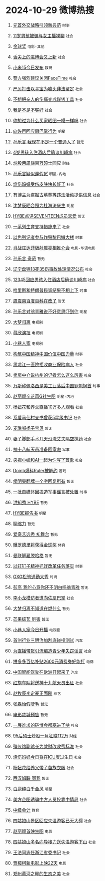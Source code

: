 # 2024-10-29 微博热搜 
1. [元首外交战略引领新典范](https://m.weibo.cn/search?containerid=100103type%3D1%26t%3D10%26q%3D%23%E5%85%83%E9%A6%96%E5%A4%96%E4%BA%A4%E6%88%98%E7%95%A5%E5%BC%95%E9%A2%86%E6%96%B0%E5%85%B8%E8%8C%83%23&stream_entry_id=51&isnewpage=1&extparam=seat%3D1%26cate%3D10103%26stream_entry_id%3D51%26pos%3D0%26filter_type%3Drealtimehot%26q%3D%2523%25E5%2585%2583%25E9%25A6%2596%25E5%25A4%2596%25E4%25BA%25A4%25E6%2588%2598%25E7%2595%25A5%25E5%25BC%2595%25E9%25A2%2586%25E6%2596%25B0%25E5%2585%25B8%25E8%258C%2583%2523%26dgr%3D0%26c_type%3D51%26display_time%3D1730147010%26pre_seqid%3D17301470106099130441095) `时事` 

2. [11岁男孩被骗与女主播裸聊](https://m.weibo.cn/search?containerid=100103type%3D1%26t%3D10%26q%3D%2311%E5%B2%81%E7%94%B7%E5%AD%A9%E8%A2%AB%E9%AA%97%E4%B8%8E%E5%A5%B3%E4%B8%BB%E6%92%AD%E8%A3%B8%E8%81%8A%23&stream_entry_id=31&isnewpage=1&extparam=seat%3D1%26cate%3D5001%26band_rank%3D1%26stream_entry_id%3D31%26pos%3D0%26lcate%3D5001%26flag%3D2%26c_type%3D31%26filter_type%3Drealtimehot%26q%3D%252311%25E5%25B2%2581%25E7%2594%25B7%25E5%25AD%25A9%25E8%25A2%25AB%25E9%25AA%2597%25E4%25B8%258E%25E5%25A5%25B3%25E4%25B8%25BB%25E6%2592%25AD%25E8%25A3%25B8%25E8%2581%258A%2523%26dgr%3D0%26realpos%3D1%26display_time%3D1730147010%26pre_seqid%3D17301470106099130441095) `社会` 

3. [金球奖](https://m.weibo.cn/search?containerid=100103type%3D1%26t%3D10%26q%3D%E9%87%91%E7%90%83%E5%A5%96&stream_entry_id=31&isnewpage=1&extparam=seat%3D1%26cate%3D5001%26band_rank%3D2%26stream_entry_id%3D31%26pos%3D1%26lcate%3D5001%26flag%3D0%26c_type%3D31%26filter_type%3Drealtimehot%26q%3D%25E9%2587%2591%25E7%2590%2583%25E5%25A5%2596%26dgr%3D0%26realpos%3D2%26display_time%3D1730147010%26pre_seqid%3D17301470106099130441095) `电影-其他` 

4. [舌尖上的进博会又上新](https://m.weibo.cn/search?containerid=100103type%3D1%26t%3D10%26q%3D%23%E8%88%8C%E5%B0%96%E4%B8%8A%E7%9A%84%E8%BF%9B%E5%8D%9A%E4%BC%9A%E5%8F%88%E4%B8%8A%E6%96%B0%23&stream_entry_id=31&isnewpage=1&extparam=seat%3D1%26cate%3D5001%26band_rank%3D3%26stream_entry_id%3D31%26pos%3D2%26lcate%3D5001%26flag%3D0%26c_type%3D31%26filter_type%3Drealtimehot%26q%3D%2523%25E8%2588%258C%25E5%25B0%2596%25E4%25B8%258A%25E7%259A%2584%25E8%25BF%259B%25E5%258D%259A%25E4%25BC%259A%25E5%258F%2588%25E4%25B8%258A%25E6%2596%25B0%2523%26dgr%3D0%26realpos%3D3%26display_time%3D1730147010%26pre_seqid%3D17301470106099130441095) `社会` 

5. [小米15今日发布](https://m.weibo.cn/search?containerid=100103type%3D1%26t%3D10%26q%3D%23%E5%B0%8F%E7%B1%B315%E4%BB%8A%E6%97%A5%E5%8F%91%E5%B8%83%23&stream_entry_id=31&isnewpage=1&extparam=seat%3D1%26adid%3D261510%26cate%3D5001%26band_rank%3D4%26stream_entry_id%3D31%26pos%3D3%26lcate%3D5001%26is_ad_pos%3D1%26c_type%3D31%26filter_type%3Drealtimehot%26q%3D%2523%25E5%25B0%258F%25E7%25B1%25B315%25E4%25BB%258A%25E6%2597%25A5%25E5%258F%2591%25E5%25B8%2583%2523%26dgr%3D0%26topic_ad%3D1%26display_time%3D1730147010%26pre_seqid%3D17301470106099130441095) `数码` 

6. [警方强烈建议关闭FaceTime](https://m.weibo.cn/search?containerid=100103type%3D1%26t%3D10%26q%3D%23%E8%AD%A6%E6%96%B9%E5%BC%BA%E7%83%88%E5%BB%BA%E8%AE%AE%E5%85%B3%E9%97%ADFaceTime%23&stream_entry_id=31&isnewpage=1&extparam=seat%3D1%26cate%3D5001%26band_rank%3D4%26stream_entry_id%3D31%26pos%3D4%26lcate%3D5001%26flag%3D2%26c_type%3D31%26filter_type%3Drealtimehot%26q%3D%2523%25E8%25AD%25A6%25E6%2596%25B9%25E5%25BC%25BA%25E7%2583%2588%25E5%25BB%25BA%25E8%25AE%25AE%25E5%2585%25B3%25E9%2597%25ADFaceTime%2523%26dgr%3D0%26realpos%3D4%26display_time%3D1730147010%26pre_seqid%3D17301470106099130441095) `社会` 

7. [严厉打击以寻宝为噱头非法鉴定](https://m.weibo.cn/search?containerid=100103type%3D1%26t%3D10%26q%3D%23%E4%B8%A5%E5%8E%89%E6%89%93%E5%87%BB%E4%BB%A5%E5%AF%BB%E5%AE%9D%E4%B8%BA%E5%99%B1%E5%A4%B4%E9%9D%9E%E6%B3%95%E9%89%B4%E5%AE%9A%23&stream_entry_id=31&isnewpage=1&extparam=seat%3D1%26cate%3D5001%26band_rank%3D5%26stream_entry_id%3D31%26pos%3D5%26lcate%3D5001%26flag%3D0%26c_type%3D31%26filter_type%3Drealtimehot%26q%3D%2523%25E4%25B8%25A5%25E5%258E%2589%25E6%2589%2593%25E5%2587%25BB%25E4%25BB%25A5%25E5%25AF%25BB%25E5%25AE%259D%25E4%25B8%25BA%25E5%2599%25B1%25E5%25A4%25B4%25E9%259D%259E%25E6%25B3%2595%25E9%2589%25B4%25E5%25AE%259A%2523%26dgr%3D0%26realpos%3D5%26display_time%3D1730147010%26pre_seqid%3D17301470106099130441095) `社会` 

8. [不想把亲人的伤痛变成谋钱工具](https://m.weibo.cn/search?containerid=100103type%3D1%26t%3D10%26q%3D%23%E4%B8%8D%E6%83%B3%E6%8A%8A%E4%BA%B2%E4%BA%BA%E7%9A%84%E4%BC%A4%E7%97%9B%E5%8F%98%E6%88%90%E8%B0%8B%E9%92%B1%E5%B7%A5%E5%85%B7%23&stream_entry_id=31&isnewpage=1&extparam=seat%3D1%26cate%3D5001%26band_rank%3D6%26stream_entry_id%3D31%26pos%3D6%26lcate%3D5001%26flag%3D0%26c_type%3D31%26filter_type%3Drealtimehot%26q%3D%2523%25E4%25B8%258D%25E6%2583%25B3%25E6%258A%258A%25E4%25BA%25B2%25E4%25BA%25BA%25E7%259A%2584%25E4%25BC%25A4%25E7%2597%259B%25E5%258F%2598%25E6%2588%2590%25E8%25B0%258B%25E9%2592%25B1%25E5%25B7%25A5%25E5%2585%25B7%2523%26dgr%3D0%26realpos%3D6%26display_time%3D1730147010%26pre_seqid%3D17301470106099130441095) `社会` 

9. [我是不是不够好](https://m.weibo.cn/search?containerid=100103type%3D1%26t%3D10%26q%3D%23%E6%88%91%E6%98%AF%E4%B8%8D%E6%98%AF%E4%B8%8D%E5%A4%9F%E5%A5%BD%23&stream_entry_id=31&isnewpage=1&extparam=seat%3D1%26cate%3D5001%26band_rank%3D7%26stream_entry_id%3D31%26pos%3D7%26lcate%3D5001%26flag%3D0%26c_type%3D31%26filter_type%3Drealtimehot%26q%3D%2523%25E6%2588%2591%25E6%2598%25AF%25E4%25B8%258D%25E6%2598%25AF%25E4%25B8%258D%25E5%25A4%259F%25E5%25A5%25BD%2523%26dgr%3D0%26realpos%3D7%26display_time%3D1730147010%26pre_seqid%3D17301470106099130441095) `社会` 

10. [你想过为什么买家晒图一模一样吗](https://m.weibo.cn/search?containerid=100103type%3D1%26t%3D10%26q%3D%23%E4%BD%A0%E6%83%B3%E8%BF%87%E4%B8%BA%E4%BB%80%E4%B9%88%E4%B9%B0%E5%AE%B6%E6%99%92%E5%9B%BE%E4%B8%80%E6%A8%A1%E4%B8%80%E6%A0%B7%E5%90%97%23&stream_entry_id=31&isnewpage=1&extparam=seat%3D1%26cate%3D5001%26band_rank%3D8%26stream_entry_id%3D31%26pos%3D8%26lcate%3D5001%26flag%3D0%26c_type%3D31%26filter_type%3Drealtimehot%26q%3D%2523%25E4%25BD%25A0%25E6%2583%25B3%25E8%25BF%2587%25E4%25B8%25BA%25E4%25BB%2580%25E4%25B9%2588%25E4%25B9%25B0%25E5%25AE%25B6%25E6%2599%2592%25E5%259B%25BE%25E4%25B8%2580%25E6%25A8%25A1%25E4%25B8%2580%25E6%25A0%25B7%25E5%2590%2597%2523%26dgr%3D0%26realpos%3D8%26display_time%3D1730147010%26pre_seqid%3D17301470106099130441095) `社会` 

11. [向佐再回应扇巴掌行为](https://m.weibo.cn/search?containerid=100103type%3D1%26t%3D10%26q%3D%23%E5%90%91%E4%BD%90%E5%86%8D%E5%9B%9E%E5%BA%94%E6%89%87%E5%B7%B4%E6%8E%8C%E8%A1%8C%E4%B8%BA%23&stream_entry_id=31&isnewpage=1&extparam=seat%3D1%26cate%3D5001%26band_rank%3D9%26stream_entry_id%3D31%26pos%3D9%26lcate%3D5001%26flag%3D0%26c_type%3D31%26filter_type%3Drealtimehot%26q%3D%2523%25E5%2590%2591%25E4%25BD%2590%25E5%2586%258D%25E5%259B%259E%25E5%25BA%2594%25E6%2589%2587%25E5%25B7%25B4%25E6%258E%258C%25E8%25A1%258C%25E4%25B8%25BA%2523%26dgr%3D0%26realpos%3D9%26display_time%3D1730147010%26pre_seqid%3D17301470106099130441095) `明星` 

12. [孙乐言 我现在不是一个普通人了](https://m.weibo.cn/search?containerid=100103type%3D1%26t%3D10%26q%3D%E5%AD%99%E4%B9%90%E8%A8%80+%E6%88%91%E7%8E%B0%E5%9C%A8%E4%B8%8D%E6%98%AF%E4%B8%80%E4%B8%AA%E6%99%AE%E9%80%9A%E4%BA%BA%E4%BA%86&stream_entry_id=31&isnewpage=1&extparam=seat%3D1%26cate%3D5001%26band_rank%3D10%26stream_entry_id%3D31%26pos%3D10%26lcate%3D5001%26flag%3D0%26c_type%3D31%26filter_type%3Drealtimehot%26q%3D%25E5%25AD%2599%25E4%25B9%2590%25E8%25A8%2580%2520%25E6%2588%2591%25E7%258E%25B0%25E5%259C%25A8%25E4%25B8%258D%25E6%2598%25AF%25E4%25B8%2580%25E4%25B8%25AA%25E6%2599%25AE%25E9%2580%259A%25E4%25BA%25BA%25E4%25BA%2586%26dgr%3D0%26realpos%3D10%26display_time%3D1730147010%26pre_seqid%3D17301470106099130441095) `暂无` 

13. [4岁男孩入住酒店后确诊川崎病](https://m.weibo.cn/search?containerid=100103type%3D1%26t%3D10%26q%3D%234%E5%B2%81%E7%94%B7%E5%AD%A9%E5%85%A5%E4%BD%8F%E9%85%92%E5%BA%97%E5%90%8E%E7%A1%AE%E8%AF%8A%E5%B7%9D%E5%B4%8E%E7%97%85%23&stream_entry_id=31&isnewpage=1&extparam=seat%3D1%26cate%3D5001%26band_rank%3D11%26stream_entry_id%3D31%26pos%3D11%26lcate%3D5001%26flag%3D2%26c_type%3D31%26filter_type%3Drealtimehot%26q%3D%25234%25E5%25B2%2581%25E7%2594%25B7%25E5%25AD%25A9%25E5%2585%25A5%25E4%25BD%258F%25E9%2585%2592%25E5%25BA%2597%25E5%2590%258E%25E7%25A1%25AE%25E8%25AF%258A%25E5%25B7%259D%25E5%25B4%258E%25E7%2597%2585%2523%26dgr%3D0%26realpos%3D11%26display_time%3D1730147010%26pre_seqid%3D17301470106099130441095) `社会` 

14. [炒股两周赚百万硕士回应](https://m.weibo.cn/search?containerid=100103type%3D1%26t%3D10%26q%3D%23%E7%82%92%E8%82%A1%E4%B8%A4%E5%91%A8%E8%B5%9A%E7%99%BE%E4%B8%87%E7%A1%95%E5%A3%AB%E5%9B%9E%E5%BA%94%23&stream_entry_id=31&isnewpage=1&extparam=seat%3D1%26cate%3D5001%26band_rank%3D12%26stream_entry_id%3D31%26pos%3D12%26lcate%3D5001%26flag%3D2%26c_type%3D31%26filter_type%3Drealtimehot%26q%3D%2523%25E7%2582%2592%25E8%2582%25A1%25E4%25B8%25A4%25E5%2591%25A8%25E8%25B5%259A%25E7%2599%25BE%25E4%25B8%2587%25E7%25A1%2595%25E5%25A3%25AB%25E5%259B%259E%25E5%25BA%2594%2523%26dgr%3D0%26realpos%3D12%26display_time%3D1730147010%26pre_seqid%3D17301470106099130441095) `财经` 

15. [孙乐言疑似穿假货](https://m.weibo.cn/search?containerid=100103type%3D1%26t%3D10%26q%3D%23%E5%AD%99%E4%B9%90%E8%A8%80%E7%96%91%E4%BC%BC%E7%A9%BF%E5%81%87%E8%B4%A7%23&stream_entry_id=31&isnewpage=1&extparam=seat%3D1%26cate%3D5001%26band_rank%3D13%26stream_entry_id%3D31%26pos%3D13%26lcate%3D5001%26flag%3D2%26c_type%3D31%26filter_type%3Drealtimehot%26q%3D%2523%25E5%25AD%2599%25E4%25B9%2590%25E8%25A8%2580%25E7%2596%2591%25E4%25BC%25BC%25E7%25A9%25BF%25E5%2581%2587%25E8%25B4%25A7%2523%26dgr%3D0%26realpos%3D13%26display_time%3D1730147010%26pre_seqid%3D17301470106099130441095) `明星-内地` 

16. [烧伤妈妈受伤皮肤快长好了](https://m.weibo.cn/search?containerid=100103type%3D1%26t%3D10%26q%3D%23%E7%83%A7%E4%BC%A4%E5%A6%88%E5%A6%88%E5%8F%97%E4%BC%A4%E7%9A%AE%E8%82%A4%E5%BF%AB%E9%95%BF%E5%A5%BD%E4%BA%86%23&stream_entry_id=31&isnewpage=1&extparam=seat%3D1%26cate%3D5001%26band_rank%3D14%26stream_entry_id%3D31%26pos%3D14%26lcate%3D5001%26flag%3D32768%26c_type%3D31%26filter_type%3Drealtimehot%26q%3D%2523%25E7%2583%25A7%25E4%25BC%25A4%25E5%25A6%2588%25E5%25A6%2588%25E5%258F%2597%25E4%25BC%25A4%25E7%259A%25AE%25E8%2582%25A4%25E5%25BF%25AB%25E9%2595%25BF%25E5%25A5%25BD%25E4%25BA%2586%2523%26dgr%3D0%26realpos%3D14%26display_time%3D1730147010%26pre_seqid%3D17301470106099130441095) `社会` 

17. [有博主为盗掘古墓葬等违法活动提供信息](https://m.weibo.cn/search?containerid=100103type%3D1%26t%3D10%26q%3D%23%E6%9C%89%E5%8D%9A%E4%B8%BB%E4%B8%BA%E7%9B%97%E6%8E%98%E5%8F%A4%E5%A2%93%E8%91%AC%E7%AD%89%E8%BF%9D%E6%B3%95%E6%B4%BB%E5%8A%A8%E6%8F%90%E4%BE%9B%E4%BF%A1%E6%81%AF%23&stream_entry_id=31&isnewpage=1&extparam=seat%3D1%26cate%3D5001%26band_rank%3D15%26stream_entry_id%3D31%26pos%3D15%26lcate%3D5001%26flag%3D0%26c_type%3D31%26filter_type%3Drealtimehot%26q%3D%2523%25E6%259C%2589%25E5%258D%259A%25E4%25B8%25BB%25E4%25B8%25BA%25E7%259B%2597%25E6%258E%2598%25E5%258F%25A4%25E5%25A2%2593%25E8%2591%25AC%25E7%25AD%2589%25E8%25BF%259D%25E6%25B3%2595%25E6%25B4%25BB%25E5%258A%25A8%25E6%258F%2590%25E4%25BE%259B%25E4%25BF%25A1%25E6%2581%25AF%2523%26dgr%3D0%26realpos%3D15%26display_time%3D1730147010%26pre_seqid%3D17301470106099130441095) `社会` 

18. [沈梦辰晒合照为杜海涛庆生](https://m.weibo.cn/search?containerid=100103type%3D1%26t%3D10%26q%3D%E6%B2%88%E6%A2%A6%E8%BE%B0%E6%99%92%E5%90%88%E7%85%A7%E4%B8%BA%E6%9D%9C%E6%B5%B7%E6%B6%9B%E5%BA%86%E7%94%9F&stream_entry_id=31&isnewpage=1&extparam=seat%3D1%26cate%3D5001%26band_rank%3D16%26stream_entry_id%3D31%26pos%3D16%26lcate%3D5001%26flag%3D2%26c_type%3D31%26filter_type%3Drealtimehot%26q%3D%25E6%25B2%2588%25E6%25A2%25A6%25E8%25BE%25B0%25E6%2599%2592%25E5%2590%2588%25E7%2585%25A7%25E4%25B8%25BA%25E6%259D%259C%25E6%25B5%25B7%25E6%25B6%259B%25E5%25BA%2586%25E7%2594%259F%26dgr%3D0%26realpos%3D16%26display_time%3D1730147010%26pre_seqid%3D17301470106099130441095) `明星` 

19. [HYBE点评SEVENTEEN成员恋爱](https://m.weibo.cn/search?containerid=100103type%3D1%26t%3D10%26q%3DHYBE%E7%82%B9%E8%AF%84SEVENTEEN%E6%88%90%E5%91%98%E6%81%8B%E7%88%B1&stream_entry_id=31&isnewpage=1&extparam=seat%3D1%26cate%3D5001%26band_rank%3D17%26stream_entry_id%3D31%26pos%3D17%26lcate%3D5001%26flag%3D0%26c_type%3D31%26filter_type%3Drealtimehot%26q%3DHYBE%25E7%2582%25B9%25E8%25AF%2584SEVENTEEN%25E6%2588%2590%25E5%2591%2598%25E6%2581%258B%25E7%2588%25B1%26dgr%3D0%26realpos%3D17%26display_time%3D1730147010%26pre_seqid%3D17301470106099130441095) `暂无` 

20. [一系列生育支持措施来了](https://m.weibo.cn/search?containerid=100103type%3D1%26t%3D10%26q%3D%23%E4%B8%80%E7%B3%BB%E5%88%97%E7%94%9F%E8%82%B2%E6%94%AF%E6%8C%81%E6%8E%AA%E6%96%BD%E6%9D%A5%E4%BA%86%23&stream_entry_id=31&isnewpage=1&extparam=seat%3D1%26cate%3D5001%26band_rank%3D18%26stream_entry_id%3D31%26pos%3D18%26lcate%3D5001%26flag%3D0%26c_type%3D31%26filter_type%3Drealtimehot%26q%3D%2523%25E4%25B8%2580%25E7%25B3%25BB%25E5%2588%2597%25E7%2594%259F%25E8%2582%25B2%25E6%2594%25AF%25E6%258C%2581%25E6%258E%25AA%25E6%2596%25BD%25E6%259D%25A5%25E4%25BA%2586%2523%26dgr%3D0%26realpos%3D18%26display_time%3D1730147010%26pre_seqid%3D17301470106099130441095) `社会` 

21. [以色列记者参与炸毁黎巴嫩大楼](https://m.weibo.cn/search?containerid=100103type%3D1%26t%3D10%26q%3D%23%E4%BB%A5%E8%89%B2%E5%88%97%E8%AE%B0%E8%80%85%E5%8F%82%E4%B8%8E%E7%82%B8%E6%AF%81%E9%BB%8E%E5%B7%B4%E5%AB%A9%E5%A4%A7%E6%A5%BC%23&stream_entry_id=31&isnewpage=1&extparam=seat%3D1%26cate%3D5001%26band_rank%3D19%26stream_entry_id%3D31%26pos%3D19%26lcate%3D5001%26flag%3D0%26c_type%3D31%26filter_type%3Drealtimehot%26q%3D%2523%25E4%25BB%25A5%25E8%2589%25B2%25E5%2588%2597%25E8%25AE%25B0%25E8%2580%2585%25E5%258F%2582%25E4%25B8%258E%25E7%2582%25B8%25E6%25AF%2581%25E9%25BB%258E%25E5%25B7%25B4%25E5%25AB%25A9%25E5%25A4%25A7%25E6%25A5%25BC%2523%26dgr%3D0%26realpos%3D19%26display_time%3D1730147010%26pre_seqid%3D17301470106099130441095) `时事` 

22. [肖战庄达菲版射雕亮相推介会](https://m.weibo.cn/search?containerid=100103type%3D1%26t%3D10%26q%3D%23%E8%82%96%E6%88%98%E5%BA%84%E8%BE%BE%E8%8F%B2%E7%89%88%E5%B0%84%E9%9B%95%E4%BA%AE%E7%9B%B8%E6%8E%A8%E4%BB%8B%E4%BC%9A%23&stream_entry_id=31&isnewpage=1&extparam=seat%3D1%26cate%3D5001%26band_rank%3D20%26stream_entry_id%3D31%26pos%3D20%26lcate%3D5001%26flag%3D0%26c_type%3D31%26filter_type%3Drealtimehot%26q%3D%2523%25E8%2582%2596%25E6%2588%2598%25E5%25BA%2584%25E8%25BE%25BE%25E8%258F%25B2%25E7%2589%2588%25E5%25B0%2584%25E9%259B%2595%25E4%25BA%25AE%25E7%259B%25B8%25E6%258E%25A8%25E4%25BB%258B%25E4%25BC%259A%2523%26dgr%3D0%26realpos%3D20%26display_time%3D1730147010%26pre_seqid%3D17301470106099130441095) `电影-华语电影` 

23. [孙乐言 奇葩](https://m.weibo.cn/search?containerid=100103type%3D1%26t%3D10%26q%3D%E5%AD%99%E4%B9%90%E8%A8%80+%E5%A5%87%E8%91%A9&stream_entry_id=31&isnewpage=1&extparam=seat%3D1%26cate%3D5001%26band_rank%3D21%26stream_entry_id%3D31%26pos%3D21%26lcate%3D5001%26flag%3D2%26c_type%3D31%26filter_type%3Drealtimehot%26q%3D%25E5%25AD%2599%25E4%25B9%2590%25E8%25A8%2580%2520%25E5%25A5%2587%25E8%2591%25A9%26dgr%3D0%26realpos%3D21%26display_time%3D1730147010%26pre_seqid%3D17301470106099130441095) `暂无` 

24. [辽宁盘锦13死35伤事故处理情况公布](https://m.weibo.cn/search?containerid=100103type%3D1%26t%3D10%26q%3D%23%E8%BE%BD%E5%AE%81%E7%9B%98%E9%94%A613%E6%AD%BB35%E4%BC%A4%E4%BA%8B%E6%95%85%E5%A4%84%E7%90%86%E6%83%85%E5%86%B5%E5%85%AC%E5%B8%83%23&stream_entry_id=31&isnewpage=1&extparam=seat%3D1%26cate%3D5001%26band_rank%3D22%26stream_entry_id%3D31%26pos%3D22%26lcate%3D5001%26flag%3D0%26c_type%3D31%26filter_type%3Drealtimehot%26q%3D%2523%25E8%25BE%25BD%25E5%25AE%2581%25E7%259B%2598%25E9%2594%25A613%25E6%25AD%25BB35%25E4%25BC%25A4%25E4%25BA%258B%25E6%2595%2585%25E5%25A4%2584%25E7%2590%2586%25E6%2583%2585%25E5%2586%25B5%25E5%2585%25AC%25E5%25B8%2583%2523%26dgr%3D0%26realpos%3D22%26display_time%3D1730147010%26pre_seqid%3D17301470106099130441095) `社会` 

25. [12345回应男孩入住酒店后确诊川崎病](https://m.weibo.cn/search?containerid=100103type%3D1%26t%3D10%26q%3D%2312345%E5%9B%9E%E5%BA%94%E7%94%B7%E5%AD%A9%E5%85%A5%E4%BD%8F%E9%85%92%E5%BA%97%E5%90%8E%E7%A1%AE%E8%AF%8A%E5%B7%9D%E5%B4%8E%E7%97%85%23&stream_entry_id=31&isnewpage=1&extparam=seat%3D1%26cate%3D5001%26band_rank%3D23%26stream_entry_id%3D31%26pos%3D23%26lcate%3D5001%26flag%3D0%26c_type%3D31%26filter_type%3Drealtimehot%26q%3D%252312345%25E5%259B%259E%25E5%25BA%2594%25E7%2594%25B7%25E5%25AD%25A9%25E5%2585%25A5%25E4%25BD%258F%25E9%2585%2592%25E5%25BA%2597%25E5%2590%258E%25E7%25A1%25AE%25E8%25AF%258A%25E5%25B7%259D%25E5%25B4%258E%25E7%2597%2585%2523%26dgr%3D0%26realpos%3D23%26display_time%3D1730147010%26pre_seqid%3D17301470106099130441095) `社会` 

26. [哈里斯和特朗普民调结果不相上下](https://m.weibo.cn/search?containerid=100103type%3D1%26t%3D10%26q%3D%23%E5%93%88%E9%87%8C%E6%96%AF%E5%92%8C%E7%89%B9%E6%9C%97%E6%99%AE%E6%B0%91%E8%B0%83%E7%BB%93%E6%9E%9C%E4%B8%8D%E7%9B%B8%E4%B8%8A%E4%B8%8B%23&stream_entry_id=31&isnewpage=1&extparam=seat%3D1%26cate%3D5001%26band_rank%3D24%26stream_entry_id%3D31%26pos%3D24%26lcate%3D5001%26flag%3D1%26c_type%3D31%26filter_type%3Drealtimehot%26q%3D%2523%25E5%2593%2588%25E9%2587%258C%25E6%2596%25AF%25E5%2592%258C%25E7%2589%25B9%25E6%259C%2597%25E6%2599%25AE%25E6%25B0%2591%25E8%25B0%2583%25E7%25BB%2593%25E6%259E%259C%25E4%25B8%258D%25E7%259B%25B8%25E4%25B8%258A%25E4%25B8%258B%2523%26dgr%3D0%26realpos%3D24%26display_time%3D1730147010%26pre_seqid%3D17301470106099130441095) `时事` 

27. [周震南百度百科在改了](https://m.weibo.cn/search?containerid=100103type%3D1%26t%3D10%26q%3D%E5%91%A8%E9%9C%87%E5%8D%97%E7%99%BE%E5%BA%A6%E7%99%BE%E7%A7%91%E5%9C%A8%E6%94%B9%E4%BA%86&stream_entry_id=31&isnewpage=1&extparam=seat%3D1%26cate%3D5001%26band_rank%3D25%26stream_entry_id%3D31%26pos%3D25%26lcate%3D5001%26flag%3D0%26c_type%3D31%26filter_type%3Drealtimehot%26q%3D%25E5%2591%25A8%25E9%259C%2587%25E5%258D%2597%25E7%2599%25BE%25E5%25BA%25A6%25E7%2599%25BE%25E7%25A7%2591%25E5%259C%25A8%25E6%2594%25B9%25E4%25BA%2586%26dgr%3D0%26realpos%3D25%26display_time%3D1730147010%26pre_seqid%3D17301470106099130441095) `暂无` 

28. [孙乐言对翁青雅说不好意思吓到你](https://m.weibo.cn/search?containerid=100103type%3D1%26t%3D10%26q%3D%23%E5%AD%99%E4%B9%90%E8%A8%80%E5%AF%B9%E7%BF%81%E9%9D%92%E9%9B%85%E8%AF%B4%E4%B8%8D%E5%A5%BD%E6%84%8F%E6%80%9D%E5%90%93%E5%88%B0%E4%BD%A0%23&stream_entry_id=31&isnewpage=1&extparam=seat%3D1%26cate%3D5001%26band_rank%3D26%26stream_entry_id%3D31%26pos%3D26%26lcate%3D5001%26flag%3D0%26c_type%3D31%26filter_type%3Drealtimehot%26q%3D%2523%25E5%25AD%2599%25E4%25B9%2590%25E8%25A8%2580%25E5%25AF%25B9%25E7%25BF%2581%25E9%259D%2592%25E9%259B%2585%25E8%25AF%25B4%25E4%25B8%258D%25E5%25A5%25BD%25E6%2584%258F%25E6%2580%259D%25E5%2590%2593%25E5%2588%25B0%25E4%25BD%25A0%2523%26dgr%3D0%26realpos%3D26%26display_time%3D1730147010%26pre_seqid%3D17301470106099130441095) `明星` 

29. [大梦归离](https://m.weibo.cn/search?containerid=100103type%3D1%26t%3D10%26q%3D%E5%A4%A7%E6%A2%A6%E5%BD%92%E7%A6%BB&stream_entry_id=31&isnewpage=1&extparam=seat%3D1%26cate%3D5001%26band_rank%3D27%26stream_entry_id%3D31%26pos%3D27%26lcate%3D5001%26flag%3D0%26c_type%3D31%26filter_type%3Drealtimehot%26q%3D%25E5%25A4%25A7%25E6%25A2%25A6%25E5%25BD%2592%25E7%25A6%25BB%26dgr%3D0%26realpos%3D27%26display_time%3D1730147010%26pre_seqid%3D17301470106099130441095) `电视剧` 

30. [蒋欣演技](https://m.weibo.cn/search?containerid=100103type%3D1%26t%3D10%26q%3D%E8%92%8B%E6%AC%A3%E6%BC%94%E6%8A%80&stream_entry_id=31&isnewpage=1&extparam=seat%3D1%26cate%3D5001%26band_rank%3D28%26stream_entry_id%3D31%26pos%3D28%26lcate%3D5001%26flag%3D0%26c_type%3D31%26filter_type%3Drealtimehot%26q%3D%25E8%2592%258B%25E6%25AC%25A3%25E6%25BC%2594%25E6%258A%2580%26dgr%3D0%26realpos%3D28%26display_time%3D1730147010%26pre_seqid%3D17301470106099130441095) `电视剧` 

31. [小巷人家](https://m.weibo.cn/search?containerid=100103type%3D1%26t%3D10%26q%3D%E5%B0%8F%E5%B7%B7%E4%BA%BA%E5%AE%B6&stream_entry_id=31&isnewpage=1&extparam=seat%3D1%26cate%3D5001%26band_rank%3D29%26stream_entry_id%3D31%26pos%3D29%26lcate%3D5001%26flag%3D0%26c_type%3D31%26filter_type%3Drealtimehot%26q%3D%25E5%25B0%258F%25E5%25B7%25B7%25E4%25BA%25BA%25E5%25AE%25B6%26dgr%3D0%26realpos%3D29%26display_time%3D1730147010%26pre_seqid%3D17301470106099130441095) `电视剧` 

32. [构筑中国精神中国价值中国力量](https://m.weibo.cn/search?containerid=100103type%3D1%26t%3D10%26q%3D%23%E6%9E%84%E7%AD%91%E4%B8%AD%E5%9B%BD%E7%B2%BE%E7%A5%9E%E4%B8%AD%E5%9B%BD%E4%BB%B7%E5%80%BC%E4%B8%AD%E5%9B%BD%E5%8A%9B%E9%87%8F%23&stream_entry_id=31&isnewpage=1&extparam=seat%3D1%26cate%3D5001%26band_rank%3D30%26stream_entry_id%3D31%26pos%3D30%26lcate%3D5001%26flag%3D1%26c_type%3D31%26filter_type%3Drealtimehot%26q%3D%2523%25E6%259E%2584%25E7%25AD%2591%25E4%25B8%25AD%25E5%259B%25BD%25E7%25B2%25BE%25E7%25A5%259E%25E4%25B8%25AD%25E5%259B%25BD%25E4%25BB%25B7%25E5%2580%25BC%25E4%25B8%25AD%25E5%259B%25BD%25E5%258A%259B%25E9%2587%258F%2523%26dgr%3D0%26realpos%3D30%26display_time%3D1730147010%26pre_seqid%3D17301470106099130441095) `时事` 

33. [黑龙江一医院拒收商业保险病人](https://m.weibo.cn/search?containerid=100103type%3D1%26t%3D10%26q%3D%23%E9%BB%91%E9%BE%99%E6%B1%9F%E4%B8%80%E5%8C%BB%E9%99%A2%E6%8B%92%E6%94%B6%E5%95%86%E4%B8%9A%E4%BF%9D%E9%99%A9%E7%97%85%E4%BA%BA%23&stream_entry_id=31&isnewpage=1&extparam=seat%3D1%26cate%3D5001%26band_rank%3D32%26stream_entry_id%3D31%26pos%3D32%26lcate%3D5001%26flag%3D1%26c_type%3D31%26filter_type%3Drealtimehot%26q%3D%2523%25E9%25BB%2591%25E9%25BE%2599%25E6%25B1%259F%25E4%25B8%2580%25E5%258C%25BB%25E9%2599%25A2%25E6%258B%2592%25E6%2594%25B6%25E5%2595%2586%25E4%25B8%259A%25E4%25BF%259D%25E9%2599%25A9%25E7%2597%2585%25E4%25BA%25BA%2523%26dgr%3D0%26realpos%3D32%26display_time%3D1730147010%26pre_seqid%3D17301470106099130441095) `社会` 

34. [卖房中介说杭州的记者怎么这么厉害](https://m.weibo.cn/search?containerid=100103type%3D1%26t%3D10%26q%3D%23%E5%8D%96%E6%88%BF%E4%B8%AD%E4%BB%8B%E8%AF%B4%E6%9D%AD%E5%B7%9E%E7%9A%84%E8%AE%B0%E8%80%85%E6%80%8E%E4%B9%88%E8%BF%99%E4%B9%88%E5%8E%89%E5%AE%B3%23&stream_entry_id=31&isnewpage=1&extparam=seat%3D1%26cate%3D5001%26band_rank%3D33%26stream_entry_id%3D31%26pos%3D33%26lcate%3D5001%26flag%3D1%26c_type%3D31%26filter_type%3Drealtimehot%26q%3D%2523%25E5%258D%2596%25E6%2588%25BF%25E4%25B8%25AD%25E4%25BB%258B%25E8%25AF%25B4%25E6%259D%25AD%25E5%25B7%259E%25E7%259A%2584%25E8%25AE%25B0%25E8%2580%2585%25E6%2580%258E%25E4%25B9%2588%25E8%25BF%2599%25E4%25B9%2588%25E5%258E%2589%25E5%25AE%25B3%2523%26dgr%3D0%26realpos%3D33%26display_time%3D1730147010%26pre_seqid%3D17301470106099130441095) `社会` 

35. [万斯称佩洛西是美工业落后中国罪魁祸首](https://m.weibo.cn/search?containerid=100103type%3D1%26t%3D10%26q%3D%23%E4%B8%87%E6%96%AF%E7%A7%B0%E4%BD%A9%E6%B4%9B%E8%A5%BF%E6%98%AF%E7%BE%8E%E5%B7%A5%E4%B8%9A%E8%90%BD%E5%90%8E%E4%B8%AD%E5%9B%BD%E7%BD%AA%E9%AD%81%E7%A5%B8%E9%A6%96%23&stream_entry_id=31&isnewpage=1&extparam=seat%3D1%26cate%3D5001%26band_rank%3D34%26stream_entry_id%3D31%26pos%3D34%26lcate%3D5001%26flag%3D1%26c_type%3D31%26filter_type%3Drealtimehot%26q%3D%2523%25E4%25B8%2587%25E6%2596%25AF%25E7%25A7%25B0%25E4%25BD%25A9%25E6%25B4%259B%25E8%25A5%25BF%25E6%2598%25AF%25E7%25BE%258E%25E5%25B7%25A5%25E4%25B8%259A%25E8%2590%25BD%25E5%2590%258E%25E4%25B8%25AD%25E5%259B%25BD%25E7%25BD%25AA%25E9%25AD%2581%25E7%25A5%25B8%25E9%25A6%2596%2523%26dgr%3D0%26realpos%3D34%26display_time%3D1730147010%26pre_seqid%3D17301470106099130441095) `时事` 

36. [赵丽颖辛芷蕾G社生图](https://m.weibo.cn/search?containerid=100103type%3D1%26t%3D10%26q%3D%23%E8%B5%B5%E4%B8%BD%E9%A2%96%E8%BE%9B%E8%8A%B7%E8%95%BEG%E7%A4%BE%E7%94%9F%E5%9B%BE%23&stream_entry_id=31&isnewpage=1&extparam=seat%3D1%26cate%3D5001%26band_rank%3D35%26stream_entry_id%3D31%26pos%3D35%26lcate%3D5001%26flag%3D0%26c_type%3D31%26filter_type%3Drealtimehot%26q%3D%2523%25E8%25B5%25B5%25E4%25B8%25BD%25E9%25A2%2596%25E8%25BE%259B%25E8%258A%25B7%25E8%2595%25BEG%25E7%25A4%25BE%25E7%2594%259F%25E5%259B%25BE%2523%26dgr%3D0%26realpos%3D35%26display_time%3D1730147010%26pre_seqid%3D17301470106099130441095) `明星-内地` 

37. [杨妞花和养父直播10万多人观看](https://m.weibo.cn/search?containerid=100103type%3D1%26t%3D10%26q%3D%23%E6%9D%A8%E5%A6%9E%E8%8A%B1%E5%92%8C%E5%85%BB%E7%88%B6%E7%9B%B4%E6%92%AD10%E4%B8%87%E5%A4%9A%E4%BA%BA%E8%A7%82%E7%9C%8B%23&stream_entry_id=31&isnewpage=1&extparam=seat%3D1%26cate%3D5001%26band_rank%3D36%26stream_entry_id%3D31%26pos%3D36%26lcate%3D5001%26flag%3D0%26c_type%3D31%26filter_type%3Drealtimehot%26q%3D%2523%25E6%259D%25A8%25E5%25A6%259E%25E8%258A%25B1%25E5%2592%258C%25E5%2585%25BB%25E7%2588%25B6%25E7%259B%25B4%25E6%2592%25AD10%25E4%25B8%2587%25E5%25A4%259A%25E4%25BA%25BA%25E8%25A7%2582%25E7%259C%258B%2523%26dgr%3D0%26realpos%3D36%26display_time%3D1730147010%26pre_seqid%3D17301470106099130441095) `社会` 

38. [系爱马仕村支书曾获5星级书记](https://m.weibo.cn/search?containerid=100103type%3D1%26t%3D10%26q%3D%23%E7%B3%BB%E7%88%B1%E9%A9%AC%E4%BB%95%E6%9D%91%E6%94%AF%E4%B9%A6%E6%9B%BE%E8%8E%B75%E6%98%9F%E7%BA%A7%E4%B9%A6%E8%AE%B0%23&stream_entry_id=31&isnewpage=1&extparam=seat%3D1%26cate%3D5001%26band_rank%3D37%26stream_entry_id%3D31%26pos%3D37%26lcate%3D5001%26flag%3D1%26c_type%3D31%26filter_type%3Drealtimehot%26q%3D%2523%25E7%25B3%25BB%25E7%2588%25B1%25E9%25A9%25AC%25E4%25BB%2595%25E6%259D%2591%25E6%2594%25AF%25E4%25B9%25A6%25E6%259B%25BE%25E8%258E%25B75%25E6%2598%259F%25E7%25BA%25A7%25E4%25B9%25A6%25E8%25AE%25B0%2523%26dgr%3D0%26realpos%3D37%26display_time%3D1730147010%26pre_seqid%3D17301470106099130441095) `社会` 

39. [麦琳喊杨子宝贝](https://m.weibo.cn/search?containerid=100103type%3D1%26t%3D10%26q%3D%23%E9%BA%A6%E7%90%B3%E5%96%8A%E6%9D%A8%E5%AD%90%E5%AE%9D%E8%B4%9D%23&stream_entry_id=31&isnewpage=1&extparam=seat%3D1%26cate%3D5001%26band_rank%3D38%26stream_entry_id%3D31%26pos%3D38%26lcate%3D5001%26flag%3D0%26c_type%3D31%26filter_type%3Drealtimehot%26q%3D%2523%25E9%25BA%25A6%25E7%2590%25B3%25E5%2596%258A%25E6%259D%25A8%25E5%25AD%2590%25E5%25AE%259D%25E8%25B4%259D%2523%26dgr%3D0%26realpos%3D38%26display_time%3D1730147010%26pre_seqid%3D17301470106099130441095) `暂无` 

40. [妻子脚部手术几天没洗丈夫隔空抹药](https://m.weibo.cn/search?containerid=100103type%3D1%26t%3D10%26q%3D%23%E5%A6%BB%E5%AD%90%E8%84%9A%E9%83%A8%E6%89%8B%E6%9C%AF%E5%87%A0%E5%A4%A9%E6%B2%A1%E6%B4%97%E4%B8%88%E5%A4%AB%E9%9A%94%E7%A9%BA%E6%8A%B9%E8%8D%AF%23&stream_entry_id=31&isnewpage=1&extparam=seat%3D1%26cate%3D5001%26band_rank%3D39%26stream_entry_id%3D31%26pos%3D39%26lcate%3D5001%26flag%3D0%26c_type%3D31%26filter_type%3Drealtimehot%26q%3D%2523%25E5%25A6%25BB%25E5%25AD%2590%25E8%2584%259A%25E9%2583%25A8%25E6%2589%258B%25E6%259C%25AF%25E5%2587%25A0%25E5%25A4%25A9%25E6%25B2%25A1%25E6%25B4%2597%25E4%25B8%2588%25E5%25A4%25AB%25E9%259A%2594%25E7%25A9%25BA%25E6%258A%25B9%25E8%258D%25AF%2523%26dgr%3D0%26realpos%3D39%26display_time%3D1730147010%26pre_seqid%3D17301470106099130441095) `社会` 

41. [神十八航天员准备回家啦](https://m.weibo.cn/search?containerid=100103type%3D1%26t%3D10%26q%3D%23%E7%A5%9E%E5%8D%81%E5%85%AB%E8%88%AA%E5%A4%A9%E5%91%98%E5%87%86%E5%A4%87%E5%9B%9E%E5%AE%B6%E5%95%A6%23&stream_entry_id=31&isnewpage=1&extparam=seat%3D1%26cate%3D5001%26band_rank%3D40%26stream_entry_id%3D31%26pos%3D40%26lcate%3D5001%26flag%3D1%26c_type%3D31%26filter_type%3Drealtimehot%26q%3D%2523%25E7%25A5%259E%25E5%258D%2581%25E5%2585%25AB%25E8%2588%25AA%25E5%25A4%25A9%25E5%2591%2598%25E5%2587%2586%25E5%25A4%2587%25E5%259B%259E%25E5%25AE%25B6%25E5%2595%25A6%2523%26dgr%3D0%26realpos%3D40%26display_time%3D1730147010%26pre_seqid%3D17301470106099130441095) `军事` 

42. [央视小编和AI一起为你写了首歌](https://m.weibo.cn/search?containerid=100103type%3D1%26t%3D10%26q%3D%23%E5%A4%AE%E8%A7%86%E5%B0%8F%E7%BC%96%E5%92%8CAI%E4%B8%80%E8%B5%B7%E4%B8%BA%E4%BD%A0%E5%86%99%E4%BA%86%E9%A6%96%E6%AD%8C%23&stream_entry_id=31&isnewpage=1&extparam=seat%3D1%26cate%3D5001%26band_rank%3D41%26stream_entry_id%3D31%26pos%3D41%26lcate%3D5001%26flag%3D0%26c_type%3D31%26filter_type%3Drealtimehot%26q%3D%2523%25E5%25A4%25AE%25E8%25A7%2586%25E5%25B0%258F%25E7%25BC%2596%25E5%2592%258CAI%25E4%25B8%2580%25E8%25B5%25B7%25E4%25B8%25BA%25E4%25BD%25A0%25E5%2586%2599%25E4%25BA%2586%25E9%25A6%2596%25E6%25AD%258C%2523%26dgr%3D0%26realpos%3D41%26display_time%3D1730147010%26pre_seqid%3D17301470106099130441095) `社会` 

43. [Doinb爆料Ruler被解约](https://m.weibo.cn/search?containerid=100103type%3D1%26t%3D10%26q%3D%23Doinb%E7%88%86%E6%96%99Ruler%E8%A2%AB%E8%A7%A3%E7%BA%A6%23&stream_entry_id=31&isnewpage=1&extparam=seat%3D1%26cate%3D5001%26band_rank%3D42%26stream_entry_id%3D31%26pos%3D42%26lcate%3D5001%26flag%3D0%26c_type%3D31%26filter_type%3Drealtimehot%26q%3D%2523Doinb%25E7%2588%2586%25E6%2596%2599Ruler%25E8%25A2%25AB%25E8%25A7%25A3%25E7%25BA%25A6%2523%26dgr%3D0%26realpos%3D42%26display_time%3D1730147010%26pre_seqid%3D17301470106099130441095) `游戏` 

44. [侯明昊翻牌一个字回复所有](https://m.weibo.cn/search?containerid=100103type%3D1%26t%3D10%26q%3D%E4%BE%AF%E6%98%8E%E6%98%8A%E7%BF%BB%E7%89%8C%E4%B8%80%E4%B8%AA%E5%AD%97%E5%9B%9E%E5%A4%8D%E6%89%80%E6%9C%89&stream_entry_id=31&isnewpage=1&extparam=seat%3D1%26cate%3D5001%26band_rank%3D43%26stream_entry_id%3D31%26pos%3D43%26lcate%3D5001%26flag%3D0%26c_type%3D31%26filter_type%3Drealtimehot%26q%3D%25E4%25BE%25AF%25E6%2598%258E%25E6%2598%258A%25E7%25BF%25BB%25E7%2589%258C%25E4%25B8%2580%25E4%25B8%25AA%25E5%25AD%2597%25E5%259B%259E%25E5%25A4%258D%25E6%2589%2580%25E6%259C%2589%26dgr%3D0%26realpos%3D43%26display_time%3D1730147010%26pre_seqid%3D17301470106099130441095) `暂无` 

45. [一批自媒体因捏造军事谣言被处置](https://m.weibo.cn/search?containerid=100103type%3D1%26t%3D10%26q%3D%23%E4%B8%80%E6%89%B9%E8%87%AA%E5%AA%92%E4%BD%93%E5%9B%A0%E6%8D%8F%E9%80%A0%E5%86%9B%E4%BA%8B%E8%B0%A3%E8%A8%80%E8%A2%AB%E5%A4%84%E7%BD%AE%23&stream_entry_id=31&isnewpage=1&extparam=seat%3D1%26cate%3D5001%26band_rank%3D44%26stream_entry_id%3D31%26pos%3D44%26lcate%3D5001%26flag%3D0%26c_type%3D31%26filter_type%3Drealtimehot%26q%3D%2523%25E4%25B8%2580%25E6%2589%25B9%25E8%2587%25AA%25E5%25AA%2592%25E4%25BD%2593%25E5%259B%25A0%25E6%258D%258F%25E9%2580%25A0%25E5%2586%259B%25E4%25BA%258B%25E8%25B0%25A3%25E8%25A8%2580%25E8%25A2%25AB%25E5%25A4%2584%25E7%25BD%25AE%2523%26dgr%3D0%26realpos%3D44%26display_time%3D1730147010%26pre_seqid%3D17301470106099130441095) `时事` 

46. [洪知秀 HYBE](https://m.weibo.cn/search?containerid=100103type%3D1%26t%3D10%26q%3D%E6%B4%AA%E7%9F%A5%E7%A7%80+HYBE&stream_entry_id=31&isnewpage=1&extparam=seat%3D1%26cate%3D5001%26band_rank%3D45%26stream_entry_id%3D31%26pos%3D45%26lcate%3D5001%26flag%3D0%26c_type%3D31%26filter_type%3Drealtimehot%26q%3D%25E6%25B4%25AA%25E7%259F%25A5%25E7%25A7%2580%2520HYBE%26dgr%3D0%26realpos%3D45%26display_time%3D1730147010%26pre_seqid%3D17301470106099130441095) `暂无` 

47. [HYBE报告书](https://m.weibo.cn/search?containerid=100103type%3D1%26t%3D10%26q%3D%23HYBE%E6%8A%A5%E5%91%8A%E4%B9%A6%23&stream_entry_id=31&isnewpage=1&extparam=seat%3D1%26cate%3D5001%26band_rank%3D46%26stream_entry_id%3D31%26pos%3D46%26lcate%3D5001%26flag%3D0%26c_type%3D31%26filter_type%3Drealtimehot%26q%3D%2523HYBE%25E6%258A%25A5%25E5%2591%258A%25E4%25B9%25A6%2523%26dgr%3D0%26realpos%3D46%26display_time%3D1730147010%26pre_seqid%3D17301470106099130441095) `明星` 

48. [聊缩力](https://m.weibo.cn/search?containerid=100103type%3D1%26t%3D10%26q%3D%23%E8%81%8A%E7%BC%A9%E5%8A%9B%23&stream_entry_id=31&isnewpage=1&extparam=seat%3D1%26cate%3D5001%26band_rank%3D47%26stream_entry_id%3D31%26pos%3D47%26lcate%3D5001%26flag%3D0%26c_type%3D31%26filter_type%3Drealtimehot%26q%3D%2523%25E8%2581%258A%25E7%25BC%25A9%25E5%258A%259B%2523%26dgr%3D0%26realpos%3D47%26display_time%3D1730147010%26pre_seqid%3D17301470106099130441095) `暂无` 

49. [爱奇艺选秀 初舞台](https://m.weibo.cn/search?containerid=100103type%3D1%26t%3D10%26q%3D%E7%88%B1%E5%A5%87%E8%89%BA%E9%80%89%E7%A7%80+%E5%88%9D%E8%88%9E%E5%8F%B0&stream_entry_id=31&isnewpage=1&extparam=seat%3D1%26cate%3D5001%26band_rank%3D48%26stream_entry_id%3D31%26pos%3D48%26lcate%3D5001%26flag%3D0%26c_type%3D31%26filter_type%3Drealtimehot%26q%3D%25E7%2588%25B1%25E5%25A5%2587%25E8%2589%25BA%25E9%2580%2589%25E7%25A7%2580%2520%25E5%2588%259D%25E8%2588%259E%25E5%258F%25B0%26dgr%3D0%26realpos%3D48%26display_time%3D1730147010%26pre_seqid%3D17301470106099130441095) `暂无` 

50. [曝罗德里将获得金球奖](https://m.weibo.cn/search?containerid=100103type%3D1%26t%3D10%26q%3D%23%E6%9B%9D%E7%BD%97%E5%BE%B7%E9%87%8C%E5%B0%86%E8%8E%B7%E5%BE%97%E9%87%91%E7%90%83%E5%A5%96%23&stream_entry_id=31&isnewpage=1&extparam=seat%3D1%26cate%3D5001%26band_rank%3D49%26stream_entry_id%3D31%26pos%3D49%26lcate%3D5001%26flag%3D0%26c_type%3D31%26filter_type%3Drealtimehot%26q%3D%2523%25E6%259B%259D%25E7%25BD%2597%25E5%25BE%25B7%25E9%2587%258C%25E5%25B0%2586%25E8%258E%25B7%25E5%25BE%2597%25E9%2587%2591%25E7%2590%2583%25E5%25A5%2596%2523%26dgr%3D0%26realpos%3D49%26display_time%3D1730147010%26pre_seqid%3D17301470106099130441095) `体育` 

51. [曼联解雇滕哈格](https://m.weibo.cn/search?containerid=100103type%3D1%26t%3D10%26q%3D%23%E6%9B%BC%E8%81%94%E8%A7%A3%E9%9B%87%E6%BB%95%E5%93%88%E6%A0%BC%23&stream_entry_id=31&isnewpage=1&extparam=seat%3D1%26cate%3D5001%26band_rank%3D50%26stream_entry_id%3D31%26pos%3D50%26lcate%3D5001%26flag%3D0%26c_type%3D31%26filter_type%3Drealtimehot%26q%3D%2523%25E6%259B%25BC%25E8%2581%2594%25E8%25A7%25A3%25E9%259B%2587%25E6%25BB%2595%25E5%2593%2588%25E6%25A0%25BC%2523%26dgr%3D0%26realpos%3D50%26display_time%3D1730147010%26pre_seqid%3D17301470106099130441095) `暂无` 

52. [以钉钉子精神抓好改革任务落实](https://m.weibo.cn/search?containerid=100103type%3D1%26t%3D10%26q%3D%23%E4%BB%A5%E9%92%89%E9%92%89%E5%AD%90%E7%B2%BE%E7%A5%9E%E6%8A%93%E5%A5%BD%E6%94%B9%E9%9D%A9%E4%BB%BB%E5%8A%A1%E8%90%BD%E5%AE%9E%23&stream_entry_id=51&isnewpage=1&extparam=seat%3D1%26pos%3D0%26cate%3D10103%26q%3D%2523%25E4%25BB%25A5%25E9%2592%2589%25E9%2592%2589%25E5%25AD%2590%25E7%25B2%25BE%25E7%25A5%259E%25E6%258A%2593%25E5%25A5%25BD%25E6%2594%25B9%25E9%259D%25A9%25E4%25BB%25BB%25E5%258A%25A1%25E8%2590%25BD%25E5%25AE%259E%2523%26dgr%3D0%26filter_type%3Drealtimehot%26stream_entry_id%3D51%26c_type%3D51%26display_time%3D1730146991%26pre_seqid%3D173014699192202525223) `时事` 

53. [GXG松弛通勤大秀](https://m.weibo.cn/search?containerid=100103type%3D1%26t%3D10%26q%3D%23GXG%E6%9D%BE%E5%BC%9B%E9%80%9A%E5%8B%A4%E5%A4%A7%E7%A7%80%23&stream_entry_id=31&isnewpage=1&extparam=seat%3D1%26lcate%3D5001%26filter_type%3Drealtimehot%26c_type%3D31%26q%3D%2523GXG%25E6%259D%25BE%25E5%25BC%259B%25E9%2580%259A%25E5%258B%25A4%25E5%25A4%25A7%25E7%25A7%2580%2523%26topic_ad%3D1%26adid%3D261879%26pos%3D6%26stream_entry_id%3D31%26cate%3D5001%26is_ad_pos%3D1%26band_rank%3D7%26dgr%3D0%26display_time%3D1730146975%26pre_seqid%3D173014697520308847774) `时尚` 

54. [彭高 我的心意你还不明白吗翁青雅](https://m.weibo.cn/search?containerid=100103type%3D1%26t%3D10%26q%3D%E5%BD%AD%E9%AB%98+%E6%88%91%E7%9A%84%E5%BF%83%E6%84%8F%E4%BD%A0%E8%BF%98%E4%B8%8D%E6%98%8E%E7%99%BD%E5%90%97%E7%BF%81%E9%9D%92%E9%9B%85&stream_entry_id=31&isnewpage=1&extparam=seat%3D1%26c_type%3D31%26band_rank%3D38%26lcate%3D5001%26realpos%3D38%26stream_entry_id%3D31%26q%3D%25E5%25BD%25AD%25E9%25AB%2598%2520%25E6%2588%2591%25E7%259A%2584%25E5%25BF%2583%25E6%2584%258F%25E4%25BD%25A0%25E8%25BF%2598%25E4%25B8%258D%25E6%2598%258E%25E7%2599%25BD%25E5%2590%2597%25E7%25BF%2581%25E9%259D%2592%25E9%259B%2585%26dgr%3D0%26pos%3D38%26flag%3D0%26cate%3D5001%26filter_type%3Drealtimehot%26display_time%3D1730143080%26pre_seqid%3D17301430802970132020866) `暂无` 

55. [李小龙模仿者遭向佐扇巴掌](https://m.weibo.cn/search?containerid=100103type%3D1%26t%3D10%26q%3D%23%E6%9D%8E%E5%B0%8F%E9%BE%99%E6%A8%A1%E4%BB%BF%E8%80%85%E9%81%AD%E5%90%91%E4%BD%90%E6%89%87%E5%B7%B4%E6%8E%8C%23&stream_entry_id=31&isnewpage=1&extparam=seat%3D1%26c_type%3D31%26band_rank%3D42%26lcate%3D5001%26realpos%3D42%26stream_entry_id%3D31%26q%3D%2523%25E6%259D%258E%25E5%25B0%258F%25E9%25BE%2599%25E6%25A8%25A1%25E4%25BB%25BF%25E8%2580%2585%25E9%2581%25AD%25E5%2590%2591%25E4%25BD%2590%25E6%2589%2587%25E5%25B7%25B4%25E6%258E%258C%2523%26dgr%3D0%26pos%3D42%26flag%3D0%26cate%3D5001%26filter_type%3Drealtimehot%26display_time%3D1730143080%26pre_seqid%3D17301430802970132020866) `社会` 

56. [大梦归离不知道在燃什么](https://m.weibo.cn/search?containerid=100103type%3D1%26t%3D10%26q%3D%E5%A4%A7%E6%A2%A6%E5%BD%92%E7%A6%BB%E4%B8%8D%E7%9F%A5%E9%81%93%E5%9C%A8%E7%87%83%E4%BB%80%E4%B9%88&stream_entry_id=31&isnewpage=1&extparam=seat%3D1%26c_type%3D31%26band_rank%3D43%26lcate%3D5001%26realpos%3D43%26stream_entry_id%3D31%26q%3D%25E5%25A4%25A7%25E6%25A2%25A6%25E5%25BD%2592%25E7%25A6%25BB%25E4%25B8%258D%25E7%259F%25A5%25E9%2581%2593%25E5%259C%25A8%25E7%2587%2583%25E4%25BB%2580%25E4%25B9%2588%26dgr%3D0%26pos%3D43%26flag%3D0%26cate%3D5001%26filter_type%3Drealtimehot%26display_time%3D1730143080%26pre_seqid%3D17301430802970132020866) `暂无` 

57. [芒果综艺 厉害](https://m.weibo.cn/search?containerid=100103type%3D1%26t%3D10%26q%3D%E8%8A%92%E6%9E%9C%E7%BB%BC%E8%89%BA+%E5%8E%89%E5%AE%B3&stream_entry_id=31&isnewpage=1&extparam=seat%3D1%26c_type%3D31%26band_rank%3D47%26lcate%3D5001%26realpos%3D47%26stream_entry_id%3D31%26q%3D%25E8%258A%2592%25E6%259E%259C%25E7%25BB%25BC%25E8%2589%25BA%2520%25E5%258E%2589%25E5%25AE%25B3%26dgr%3D0%26pos%3D47%26flag%3D0%26cate%3D5001%26filter_type%3Drealtimehot%26display_time%3D1730143080%26pre_seqid%3D17301430802970132020866) `暂无` 

58. [小巷人家今日开播](https://m.weibo.cn/search?containerid=100103type%3D1%26t%3D10%26q%3D%23%E5%B0%8F%E5%B7%B7%E4%BA%BA%E5%AE%B6%E4%BB%8A%E6%97%A5%E5%BC%80%E6%92%AD%23&stream_entry_id=31&isnewpage=1&extparam=seat%3D1%26c_type%3D31%26band_rank%3D48%26lcate%3D5001%26realpos%3D48%26stream_entry_id%3D31%26q%3D%2523%25E5%25B0%258F%25E5%25B7%25B7%25E4%25BA%25BA%25E5%25AE%25B6%25E4%25BB%258A%25E6%2597%25A5%25E5%25BC%2580%25E6%2592%25AD%2523%26dgr%3D0%26pos%3D48%26flag%3D1%26cate%3D5001%26filter_type%3Drealtimehot%26display_time%3D1730143080%26pre_seqid%3D17301430802970132020866) `电视剧` 

59. [首创行业三明治加刮底碰撞测试](https://m.weibo.cn/search?containerid=100103type%3D1%26t%3D10%26q%3D%23%E9%A6%96%E5%88%9B%E8%A1%8C%E4%B8%9A%E4%B8%89%E6%98%8E%E6%B2%BB%E5%8A%A0%E5%88%AE%E5%BA%95%E7%A2%B0%E6%92%9E%E6%B5%8B%E8%AF%95%23&stream_entry_id=31&isnewpage=1&extparam=seat%3D1%26pos%3D7%26adid%3D261768%26stream_entry_id%3D31%26band_rank%3D7%26filter_type%3Drealtimehot%26lcate%3D5001%26q%3D%2523%25E9%25A6%2596%25E5%2588%259B%25E8%25A1%258C%25E4%25B8%259A%25E4%25B8%2589%25E6%2598%258E%25E6%25B2%25BB%25E5%258A%25A0%25E5%2588%25AE%25E5%25BA%2595%25E7%25A2%25B0%25E6%2592%259E%25E6%25B5%258B%25E8%25AF%2595%2523%26c_type%3D31%26is_ad_pos%3D1%26topic_ad%3D1%26cate%3D5001%26dgr%3D0%26display_time%3D1730143061%26pre_seqid%3D17301430615930125988364) `汽车` 

60. [为直播带货引流编造青少年失踪谣言](https://m.weibo.cn/search?containerid=100103type%3D1%26t%3D10%26q%3D%23%E4%B8%BA%E7%9B%B4%E6%92%AD%E5%B8%A6%E8%B4%A7%E5%BC%95%E6%B5%81%E7%BC%96%E9%80%A0%E9%9D%92%E5%B0%91%E5%B9%B4%E5%A4%B1%E8%B8%AA%E8%B0%A3%E8%A8%80%23&stream_entry_id=31&isnewpage=1&extparam=seat%3D1%26filter_type%3Drealtimehot%26c_type%3D31%26q%3D%2523%25E4%25B8%25BA%25E7%259B%25B4%25E6%2592%25AD%25E5%25B8%25A6%25E8%25B4%25A7%25E5%25BC%2595%25E6%25B5%2581%25E7%25BC%2596%25E9%2580%25A0%25E9%259D%2592%25E5%25B0%2591%25E5%25B9%25B4%25E5%25A4%25B1%25E8%25B8%25AA%25E8%25B0%25A3%25E8%25A8%2580%2523%26adid%3D261618%26cate%3D5001%26lcate%3D5001%26dgr%3D0%26band_rank%3D7%26stream_entry_id%3D31%26pos%3D6%26is_ad_pos%3D1%26display_time%3D1730143045%26pre_seqid%3D17301430453280132151062) `社会` 

61. [拼多多百亿补贴2600元消费券好能打](https://m.weibo.cn/search?containerid=100103type%3D1%26t%3D10%26q%3D%23%E6%8B%BC%E5%A4%9A%E5%A4%9A%E7%99%BE%E4%BA%BF%E8%A1%A5%E8%B4%B42600%E5%85%83%E6%B6%88%E8%B4%B9%E5%88%B8%E5%A5%BD%E8%83%BD%E6%89%93%23&stream_entry_id=31&isnewpage=1&extparam=seat%3D1%26stream_entry_id%3D31%26lcate%3D5001%26pos%3D3%26band_rank%3D4%26dgr%3D0%26filter_type%3Drealtimehot%26adid%3D261621%26topic_ad%3D1%26q%3D%2523%25E6%258B%25BC%25E5%25A4%259A%25E5%25A4%259A%25E7%2599%25BE%25E4%25BA%25BF%25E8%25A1%25A5%25E8%25B4%25B42600%25E5%2585%2583%25E6%25B6%2588%25E8%25B4%25B9%25E5%2588%25B8%25E5%25A5%25BD%25E8%2583%25BD%25E6%2589%2593%2523%26c_type%3D31%26cate%3D5001%26is_ad_pos%3D1%26display_time%3D1730143011%26pre_seqid%3D17301430114440133365147) `电商` 

62. [中国智能驾驶在欧洲开起来了](https://m.weibo.cn/search?containerid=100103type%3D1%26t%3D10%26q%3D%23%E4%B8%AD%E5%9B%BD%E6%99%BA%E8%83%BD%E9%A9%BE%E9%A9%B6%E5%9C%A8%E6%AC%A7%E6%B4%B2%E5%BC%80%E8%B5%B7%E6%9D%A5%E4%BA%86%23&stream_entry_id=31&isnewpage=1&extparam=seat%3D1%26filter_type%3Drealtimehot%26q%3D%2523%25E4%25B8%25AD%25E5%259B%25BD%25E6%2599%25BA%25E8%2583%25BD%25E9%25A9%25BE%25E9%25A9%25B6%25E5%259C%25A8%25E6%25AC%25A7%25E6%25B4%25B2%25E5%25BC%2580%25E8%25B5%25B7%25E6%259D%25A5%25E4%25BA%2586%2523%26lcate%3D5001%26topic_ad%3D1%26c_type%3D31%26cate%3D5001%26stream_entry_id%3D31%26band_rank%3D7%26dgr%3D0%26is_ad_pos%3D1%26pos%3D6%26adid%3D261535%26display_time%3D1730140110%26pre_seqid%3D17301401105170132151286) `汽车` 

63. [红旗车队将送神十九航天员出征](https://m.weibo.cn/search?containerid=100103type%3D1%26t%3D10%26q%3D%23%E7%BA%A2%E6%97%97%E8%BD%A6%E9%98%9F%E5%B0%86%E9%80%81%E7%A5%9E%E5%8D%81%E4%B9%9D%E8%88%AA%E5%A4%A9%E5%91%98%E5%87%BA%E5%BE%81%23&stream_entry_id=31&isnewpage=1&extparam=seat%3D1%26flag%3D1%26filter_type%3Drealtimehot%26lcate%3D5001%26c_type%3D31%26cate%3D5001%26realpos%3D38%26band_rank%3D38%26dgr%3D0%26stream_entry_id%3D31%26pos%3D38%26q%3D%2523%25E7%25BA%25A2%25E6%2597%2597%25E8%25BD%25A6%25E9%2598%259F%25E5%25B0%2586%25E9%2580%2581%25E7%25A5%259E%25E5%258D%2581%25E4%25B9%259D%25E8%2588%25AA%25E5%25A4%25A9%25E5%2591%2598%25E5%2587%25BA%25E5%25BE%2581%2523%26display_time%3D1730140110%26pre_seqid%3D17301401105170132151286) `社会` 

64. [赵牧辰李定豪正面刚](https://m.weibo.cn/search?containerid=100103type%3D1%26t%3D10%26q%3D%23%E8%B5%B5%E7%89%A7%E8%BE%B0%E6%9D%8E%E5%AE%9A%E8%B1%AA%E6%AD%A3%E9%9D%A2%E5%88%9A%23&stream_entry_id=31&isnewpage=1&extparam=seat%3D1%26flag%3D0%26filter_type%3Drealtimehot%26lcate%3D5001%26c_type%3D31%26cate%3D5001%26realpos%3D39%26band_rank%3D39%26dgr%3D0%26stream_entry_id%3D31%26pos%3D39%26q%3D%2523%25E8%25B5%25B5%25E7%2589%25A7%25E8%25BE%25B0%25E6%259D%258E%25E5%25AE%259A%25E8%25B1%25AA%25E6%25AD%25A3%25E9%259D%25A2%25E5%2588%259A%2523%26display_time%3D1730140110%26pre_seqid%3D17301401105170132151286) `综艺` 

65. [张淼怡假睫毛](https://m.weibo.cn/search?containerid=100103type%3D1%26t%3D10%26q%3D%E5%BC%A0%E6%B7%BC%E6%80%A1%E5%81%87%E7%9D%AB%E6%AF%9B&stream_entry_id=31&isnewpage=1&extparam=seat%3D1%26flag%3D0%26filter_type%3Drealtimehot%26lcate%3D5001%26c_type%3D31%26cate%3D5001%26realpos%3D45%26band_rank%3D45%26dgr%3D0%26stream_entry_id%3D31%26pos%3D45%26q%3D%25E5%25BC%25A0%25E6%25B7%25BC%25E6%2580%25A1%25E5%2581%2587%25E7%259D%25AB%25E6%25AF%259B%26display_time%3D1730140110%26pre_seqid%3D17301401105170132151286) `暂无` 

66. [电影焚城预售](https://m.weibo.cn/search?containerid=100103type%3D1%26t%3D10%26q%3D%E7%94%B5%E5%BD%B1%E7%84%9A%E5%9F%8E%E9%A2%84%E5%94%AE&stream_entry_id=31&isnewpage=1&extparam=seat%3D1%26flag%3D1%26filter_type%3Drealtimehot%26lcate%3D5001%26c_type%3D31%26cate%3D5001%26realpos%3D46%26band_rank%3D46%26dgr%3D0%26stream_entry_id%3D31%26pos%3D46%26q%3D%25E7%2594%25B5%25E5%25BD%25B1%25E7%2584%259A%25E5%259F%258E%25E9%25A2%2584%25E5%2594%25AE%26display_time%3D1730140110%26pre_seqid%3D17301401105170132151286) `暂无` 

67. [一展难求的链博会都塞进了啥](https://m.weibo.cn/search?containerid=100103type%3D1%26t%3D10%26q%3D%23%E4%B8%80%E5%B1%95%E9%9A%BE%E6%B1%82%E7%9A%84%E9%93%BE%E5%8D%9A%E4%BC%9A%E9%83%BD%E5%A1%9E%E8%BF%9B%E4%BA%86%E5%95%A5%23&stream_entry_id=31&isnewpage=1&extparam=seat%3D1%26realpos%3D3%26band_rank%3D3%26lcate%3D5001%26filter_type%3Drealtimehot%26c_type%3D31%26pos%3D2%26q%3D%2523%25E4%25B8%2580%25E5%25B1%2595%25E9%259A%25BE%25E6%25B1%2582%25E7%259A%2584%25E9%2593%25BE%25E5%258D%259A%25E4%25BC%259A%25E9%2583%25BD%25E5%25A1%259E%25E8%25BF%259B%25E4%25BA%2586%25E5%2595%25A5%2523%26cate%3D5001%26stream_entry_id%3D31%26flag%3D0%26dgr%3D0%26display_time%3D1730135971%26pre_seqid%3D17301359713110133463677) `社会` 

68. [95后硕士炒股一月狂赚112万](https://m.weibo.cn/search?containerid=100103type%3D1%26t%3D10%26q%3D%2395%E5%90%8E%E7%A1%95%E5%A3%AB%E7%82%92%E8%82%A1%E4%B8%80%E6%9C%88%E7%8B%82%E8%B5%9A112%E4%B8%87%23&stream_entry_id=31&isnewpage=1&extparam=seat%3D1%26realpos%3D32%26band_rank%3D32%26lcate%3D5001%26filter_type%3Drealtimehot%26c_type%3D31%26pos%3D31%26q%3D%252395%25E5%2590%258E%25E7%25A1%2595%25E5%25A3%25AB%25E7%2582%2592%25E8%2582%25A1%25E4%25B8%2580%25E6%259C%2588%25E7%258B%2582%25E8%25B5%259A112%25E4%25B8%2587%2523%26cate%3D5001%26stream_entry_id%3D31%26flag%3D0%26dgr%3D0%26display_time%3D1730135971%26pre_seqid%3D17301359713110133463677) `财经` 

69. [殡仪馆副馆长为敛财改收费标准](https://m.weibo.cn/search?containerid=100103type%3D1%26t%3D10%26q%3D%23%E6%AE%A1%E4%BB%AA%E9%A6%86%E5%89%AF%E9%A6%86%E9%95%BF%E4%B8%BA%E6%95%9B%E8%B4%A2%E6%94%B9%E6%94%B6%E8%B4%B9%E6%A0%87%E5%87%86%23&stream_entry_id=31&isnewpage=1&extparam=seat%3D1%26realpos%3D40%26band_rank%3D40%26lcate%3D5001%26filter_type%3Drealtimehot%26c_type%3D31%26pos%3D39%26q%3D%2523%25E6%25AE%25A1%25E4%25BB%25AA%25E9%25A6%2586%25E5%2589%25AF%25E9%25A6%2586%25E9%2595%25BF%25E4%25B8%25BA%25E6%2595%259B%25E8%25B4%25A2%25E6%2594%25B9%25E6%2594%25B6%25E8%25B4%25B9%25E6%25A0%2587%25E5%2587%2586%2523%26cate%3D5001%26stream_entry_id%3D31%26flag%3D0%26dgr%3D0%26display_time%3D1730135971%26pre_seqid%3D17301359713110133463677) `社会` 

70. [烧伤妈妈今日将在ICU度过生日](https://m.weibo.cn/search?containerid=100103type%3D1%26t%3D10%26q%3D%23%E7%83%A7%E4%BC%A4%E5%A6%88%E5%A6%88%E4%BB%8A%E6%97%A5%E5%B0%86%E5%9C%A8ICU%E5%BA%A6%E8%BF%87%E7%94%9F%E6%97%A5%23&stream_entry_id=31&isnewpage=1&extparam=seat%3D1%26realpos%3D42%26band_rank%3D42%26lcate%3D5001%26filter_type%3Drealtimehot%26c_type%3D31%26pos%3D41%26q%3D%2523%25E7%2583%25A7%25E4%25BC%25A4%25E5%25A6%2588%25E5%25A6%2588%25E4%25BB%258A%25E6%2597%25A5%25E5%25B0%2586%25E5%259C%25A8ICU%25E5%25BA%25A6%25E8%25BF%2587%25E7%2594%259F%25E6%2597%25A5%2523%26cate%3D5001%26stream_entry_id%3D31%26flag%3D0%26dgr%3D0%26display_time%3D1730135971%26pre_seqid%3D17301359713110133463677) `社会` 

71. [杨妞花给养父带了苗族衣服](https://m.weibo.cn/search?containerid=100103type%3D1%26t%3D10%26q%3D%23%E6%9D%A8%E5%A6%9E%E8%8A%B1%E7%BB%99%E5%85%BB%E7%88%B6%E5%B8%A6%E4%BA%86%E8%8B%97%E6%97%8F%E8%A1%A3%E6%9C%8D%23&stream_entry_id=31&isnewpage=1&extparam=seat%3D1%26realpos%3D43%26band_rank%3D43%26lcate%3D5001%26filter_type%3Drealtimehot%26c_type%3D31%26pos%3D42%26q%3D%2523%25E6%259D%25A8%25E5%25A6%259E%25E8%258A%25B1%25E7%25BB%2599%25E5%2585%25BB%25E7%2588%25B6%25E5%25B8%25A6%25E4%25BA%2586%25E8%258B%2597%25E6%2597%258F%25E8%25A1%25A3%25E6%259C%258D%2523%26cate%3D5001%26stream_entry_id%3D31%26flag%3D0%26dgr%3D0%26display_time%3D1730135971%26pre_seqid%3D17301359713110133463677) `社会` 

72. [西汉姆联 啊我](https://m.weibo.cn/search?containerid=100103type%3D1%26t%3D10%26q%3D%E8%A5%BF%E6%B1%89%E5%A7%86%E8%81%94+%E5%95%8A%E6%88%91&stream_entry_id=31&isnewpage=1&extparam=seat%3D1%26realpos%3D46%26band_rank%3D46%26lcate%3D5001%26filter_type%3Drealtimehot%26c_type%3D31%26pos%3D45%26q%3D%25E8%25A5%25BF%25E6%25B1%2589%25E5%25A7%2586%25E8%2581%2594%2520%25E5%2595%258A%25E6%2588%2591%26cate%3D5001%26stream_entry_id%3D31%26flag%3D0%26dgr%3D0%26display_time%3D1730135971%26pre_seqid%3D17301359713110133463677) `暂无` 

73. [白鹿纯白千金风](https://m.weibo.cn/search?containerid=100103type%3D1%26t%3D10%26q%3D%23%E7%99%BD%E9%B9%BF%E7%BA%AF%E7%99%BD%E5%8D%83%E9%87%91%E9%A3%8E%23&stream_entry_id=31&isnewpage=1&extparam=seat%3D1%26realpos%3D47%26band_rank%3D47%26lcate%3D5001%26filter_type%3Drealtimehot%26c_type%3D31%26pos%3D46%26q%3D%2523%25E7%2599%25BD%25E9%25B9%25BF%25E7%25BA%25AF%25E7%2599%25BD%25E5%258D%2583%25E9%2587%2591%25E9%25A3%258E%2523%26cate%3D5001%26stream_entry_id%3D31%26flag%3D0%26dgr%3D0%26display_time%3D1730135971%26pre_seqid%3D17301359713110133463677) `明星` 

74. [美方企图诱骗中方人员投靠中情局](https://m.weibo.cn/search?containerid=100103type%3D1%26t%3D10%26q%3D%23%E7%BE%8E%E6%96%B9%E4%BC%81%E5%9B%BE%E8%AF%B1%E9%AA%97%E4%B8%AD%E6%96%B9%E4%BA%BA%E5%91%98%E6%8A%95%E9%9D%A0%E4%B8%AD%E6%83%85%E5%B1%80%23&stream_entry_id=31&isnewpage=1&extparam=seat%3D1%26realpos%3D48%26band_rank%3D48%26lcate%3D5001%26filter_type%3Drealtimehot%26c_type%3D31%26pos%3D47%26q%3D%2523%25E7%25BE%258E%25E6%2596%25B9%25E4%25BC%2581%25E5%259B%25BE%25E8%25AF%25B1%25E9%25AA%2597%25E4%25B8%25AD%25E6%2596%25B9%25E4%25BA%25BA%25E5%2591%2598%25E6%258A%2595%25E9%259D%25A0%25E4%25B8%25AD%25E6%2583%2585%25E5%25B1%2580%2523%26cate%3D5001%26stream_entry_id%3D31%26flag%3D1%26dgr%3D0%26display_time%3D1730135971%26pre_seqid%3D17301359713110133463677) `社会` 

75. [中级会计](https://m.weibo.cn/search?containerid=100103type%3D1%26t%3D10%26q%3D%E4%B8%AD%E7%BA%A7%E4%BC%9A%E8%AE%A1&stream_entry_id=31&isnewpage=1&extparam=seat%3D1%26realpos%3D49%26band_rank%3D49%26lcate%3D5001%26filter_type%3Drealtimehot%26c_type%3D31%26pos%3D48%26q%3D%25E4%25B8%25AD%25E7%25BA%25A7%25E4%25BC%259A%25E8%25AE%25A1%26cate%3D5001%26stream_entry_id%3D31%26flag%3D0%26dgr%3D0%26display_time%3D1730135971%26pre_seqid%3D17301359713110133463677) `教育` 

76. [四姑娘山景区回应失温游客已无大碍](https://m.weibo.cn/search?containerid=100103type%3D1%26t%3D10%26q%3D%23%E5%9B%9B%E5%A7%91%E5%A8%98%E5%B1%B1%E6%99%AF%E5%8C%BA%E5%9B%9E%E5%BA%94%E5%A4%B1%E6%B8%A9%E6%B8%B8%E5%AE%A2%E5%B7%B2%E6%97%A0%E5%A4%A7%E7%A2%8D%23&stream_entry_id=31&isnewpage=1&extparam=seat%3D1%26c_type%3D31%26cate%3D5001%26lcate%3D5001%26stream_entry_id%3D31%26realpos%3D49%26q%3D%2523%25E5%259B%259B%25E5%25A7%2591%25E5%25A8%2598%25E5%25B1%25B1%25E6%2599%25AF%25E5%258C%25BA%25E5%259B%259E%25E5%25BA%2594%25E5%25A4%25B1%25E6%25B8%25A9%25E6%25B8%25B8%25E5%25AE%25A2%25E5%25B7%25B2%25E6%2597%25A0%25E5%25A4%25A7%25E7%25A2%258D%2523%26dgr%3D0%26pos%3D50%26flag%3D0%26band_rank%3D49%26filter_type%3Drealtimehot%26display_time%3D1730135902%26pre_seqid%3D17301359025930132020971) `社会` 

77. [赵丽颖首映生图](https://m.weibo.cn/search?containerid=100103type%3D1%26t%3D10%26q%3D%23%E8%B5%B5%E4%B8%BD%E9%A2%96%E9%A6%96%E6%98%A0%E7%94%9F%E5%9B%BE%23&stream_entry_id=31&isnewpage=1&extparam=seat%3D1%26flag%3D1%26realpos%3D20%26filter_type%3Drealtimehot%26q%3D%2523%25E8%25B5%25B5%25E4%25B8%25BD%25E9%25A2%2596%25E9%25A6%2596%25E6%2598%25A0%25E7%2594%259F%25E5%259B%25BE%2523%26cate%3D5001%26band_rank%3D20%26c_type%3D31%26dgr%3D0%26stream_entry_id%3D31%26pos%3D21%26lcate%3D5001%26display_time%3D1730132799%26pre_seqid%3D173013279948401321519155) `电影` 

78. [四姑娘山多名向导接力送失温游客下山](https://m.weibo.cn/search?containerid=100103type%3D1%26t%3D10%26q%3D%23%E5%9B%9B%E5%A7%91%E5%A8%98%E5%B1%B1%E5%A4%9A%E5%90%8D%E5%90%91%E5%AF%BC%E6%8E%A5%E5%8A%9B%E9%80%81%E5%A4%B1%E6%B8%A9%E6%B8%B8%E5%AE%A2%E4%B8%8B%E5%B1%B1%23&stream_entry_id=31&isnewpage=1&extparam=seat%3D1%26flag%3D0%26realpos%3D27%26filter_type%3Drealtimehot%26q%3D%2523%25E5%259B%259B%25E5%25A7%2591%25E5%25A8%2598%25E5%25B1%25B1%25E5%25A4%259A%25E5%2590%258D%25E5%2590%2591%25E5%25AF%25BC%25E6%258E%25A5%25E5%258A%259B%25E9%2580%2581%25E5%25A4%25B1%25E6%25B8%25A9%25E6%25B8%25B8%25E5%25AE%25A2%25E4%25B8%258B%25E5%25B1%25B1%2523%26cate%3D5001%26band_rank%3D27%26c_type%3D31%26dgr%3D0%26stream_entry_id%3D31%26pos%3D28%26lcate%3D5001%26display_time%3D1730132799%26pre_seqid%3D173013279948401321519155) `社会` 

79. [王浩同志任浙江省委书记](https://m.weibo.cn/search?containerid=100103type%3D1%26t%3D10%26q%3D%23%E7%8E%8B%E6%B5%A9%E5%90%8C%E5%BF%97%E4%BB%BB%E6%B5%99%E6%B1%9F%E7%9C%81%E5%A7%94%E4%B9%A6%E8%AE%B0%23&stream_entry_id=31&isnewpage=1&extparam=seat%3D1%26flag%3D0%26realpos%3D47%26filter_type%3Drealtimehot%26q%3D%2523%25E7%258E%258B%25E6%25B5%25A9%25E5%2590%258C%25E5%25BF%2597%25E4%25BB%25BB%25E6%25B5%2599%25E6%25B1%259F%25E7%259C%2581%25E5%25A7%2594%25E4%25B9%25A6%25E8%25AE%25B0%2523%26cate%3D5001%26band_rank%3D47%26c_type%3D31%26dgr%3D0%26stream_entry_id%3D31%26pos%3D48%26lcate%3D5001%26display_time%3D1730132799%26pre_seqid%3D173013279948401321519155) `社会` 

80. [贾樟柯新电影上映22天](https://m.weibo.cn/search?containerid=100103type%3D1%26t%3D10%26q%3D%23%E8%B4%BE%E6%A8%9F%E6%9F%AF%E6%96%B0%E7%94%B5%E5%BD%B1%E4%B8%8A%E6%98%A022%E5%A4%A9%23&stream_entry_id=31&isnewpage=1&extparam=seat%3D1%26flag%3D1%26realpos%3D49%26filter_type%3Drealtimehot%26q%3D%2523%25E8%25B4%25BE%25E6%25A8%259F%25E6%259F%25AF%25E6%2596%25B0%25E7%2594%25B5%25E5%25BD%25B1%25E4%25B8%258A%25E6%2598%25A022%25E5%25A4%25A9%2523%26cate%3D5001%26band_rank%3D49%26c_type%3D31%26dgr%3D0%26stream_entry_id%3D31%26pos%3D50%26lcate%3D5001%26display_time%3D1730132799%26pre_seqid%3D173013279948401321519155) `电影` 

81. [郑州黄河之畔的生态之美](https://m.weibo.cn/search?containerid=100103type%3D1%26t%3D10%26q%3D%23%E9%83%91%E5%B7%9E%E9%BB%84%E6%B2%B3%E4%B9%8B%E7%95%94%E7%9A%84%E7%94%9F%E6%80%81%E4%B9%8B%E7%BE%8E%23&stream_entry_id=31&isnewpage=1&extparam=seat%3D1%26cate%3D5001%26q%3D%2523%25E9%2583%2591%25E5%25B7%259E%25E9%25BB%2584%25E6%25B2%25B3%25E4%25B9%258B%25E7%2595%2594%25E7%259A%2584%25E7%2594%259F%25E6%2580%2581%25E4%25B9%258B%25E7%25BE%258E%2523%26dgr%3D0%26stream_entry_id%3D31%26adid%3D262150%26pos%3D6%26band_rank%3D7%26c_type%3D31%26filter_type%3Drealtimehot%26is_ad_pos%3D1%26lcate%3D5001%26topic_ad%3D1%26display_time%3D1730132765%26pre_seqid%3D173013276577705303959) `社会` 
